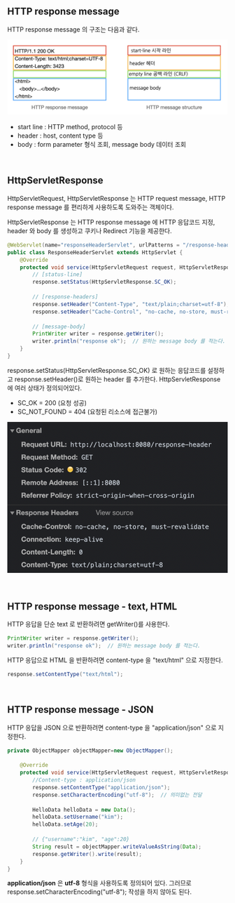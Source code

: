 ## HTTP response message

HTTP response message 의 구조는 다음과 같다.

![png](/Server/_img/http_response_message.png)

- start line : HTTP method, protocol 등
- header : host, content type 등
- body : form parameter 형식 조회, message body 데이터 조회

<br>

## HttpServletResponse

HttpServletRequest, HttpServletResponse 는 HTTP request message, HTTP response message 를 편리하게 사용하도록 도와주는 객체이다.

HttpServletResponse 는 HTTP response message 에 HTTP 응답코드 지정, header 와 body 를 생성하고 쿠키나 Redirect 기능을 제공한다.

```java
@WebServlet(name="responseHeaderServlet", urlPatterns = "/response-header")
public class ResponseHeaderServlet extends HttpServlet {
    @Override
    protected void service(HttpServletRequest request, HttpServletResponse response) throws ServletException, IOException {
        // [status-line]
        response.setStatus(HttpServletResponse.SC_OK);

        // [response-headers]
        response.setHeader("Content-Type", "text/plain;charset=utf-8");
        response.setHeader("Cache-Control", "no-cache, no-store, must-revalidate");

        // [message-body]
        PrintWriter writer = response.getWriter();
        writer.println("response ok");  // 원하는 message body 를 적는다.
    }
}
```
response.setStatus(HttpServletResponse.SC_OK) 로 원하는 응답코드를 설정하고 response.setHeader()로 원하는 header 를 추가한다. 
HttpServletResponse 에 여러 상태가 정의되어있다.

- SC_OK = 200 (요청 성공)
- SC_NOT_FOUND = 404 (요청된 리소스에 접근불가)

![png](/Server/_img/http_servlet_response_result.png)

<br>

## HTTP response message - text, HTML

HTTP 응답을 단순 text 로 반환하려면 getWriter()를 사용한다.

```java
PrintWriter writer = response.getWriter();
writer.println("response ok");  // 원하는 message body 를 적는다.
```

HTTP 응답으로 HTML 을 반환하려면 content-type 을 "text/html" 으로 지정한다.

```java
response.setContentType("text/html");
```
<br>

## HTTP response message - JSON

HTTP 응답을 JSON 으로 반환하려면 content-type 을 "application/json" 으로 지정한다.

```java
private ObjectMapper objectMapper=new ObjectMapper();

    @Override
    protected void service(HttpServletRequest request, HttpServletResponse response) throws ServletException, IOException {
        //Content-type : application/json
        response.setContentType("application/json");
        response.setCharacterEncoding("utf-8");  // 의미없는 전달

        HelloData helloData = new Data();
        helloData.setUsername("kim");
        helloData.setAge(20);

        // {"username":"kim", "age":20}
        String result = objectMapper.writeValueAsString(Data);
        response.getWriter().write(result);
    }
}
```
**application/json** 은 **utf-8** 형식을 사용하도록 정의되어 있다. 
그러므로 response.setCharacterEncoding("utf-8"); 작성을 하지 않아도 된다.
